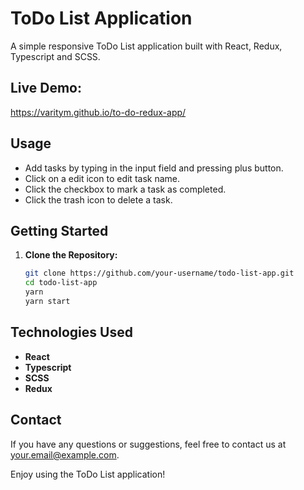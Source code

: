 # ToDo List Application

A simple responsive ToDo List application built with React, Redux, Typescript and SCSS.

## Live Demo:
https://varitym.github.io/to-do-redux-app/

## Usage

- Add tasks by typing in the input field and pressing plus button.
- Click on a edit icon to edit task name.
- Click the checkbox to mark a task as completed.
- Click the trash icon to delete a task.

## Getting Started

1. **Clone the Repository:**

   ```bash
   git clone https://github.com/your-username/todo-list-app.git
   cd todo-list-app
   yarn
   yarn start

## Technologies Used

- **React**
- **Typescript**
- **SCSS** 
- **Redux** 



## Contact

If you have any questions or suggestions, feel free to contact us at [your.email@example.com](mailto:mat.majgier@gmail.com).

Enjoy using the ToDo List application!
